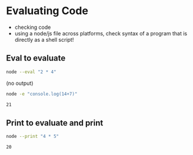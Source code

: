 # Evaluating Code

- checking code
- using a node/js file across platforms, check syntax of a program that is directly as a shell script!

## Eval to evaluate

```bash
node --eval "2 * 4"
```

(no output)

```bash
node -e "console.log(14+7)"
```

```bash
21
```

## Print to evaluate and print

```bash
node --print "4 * 5"
```

`20`
